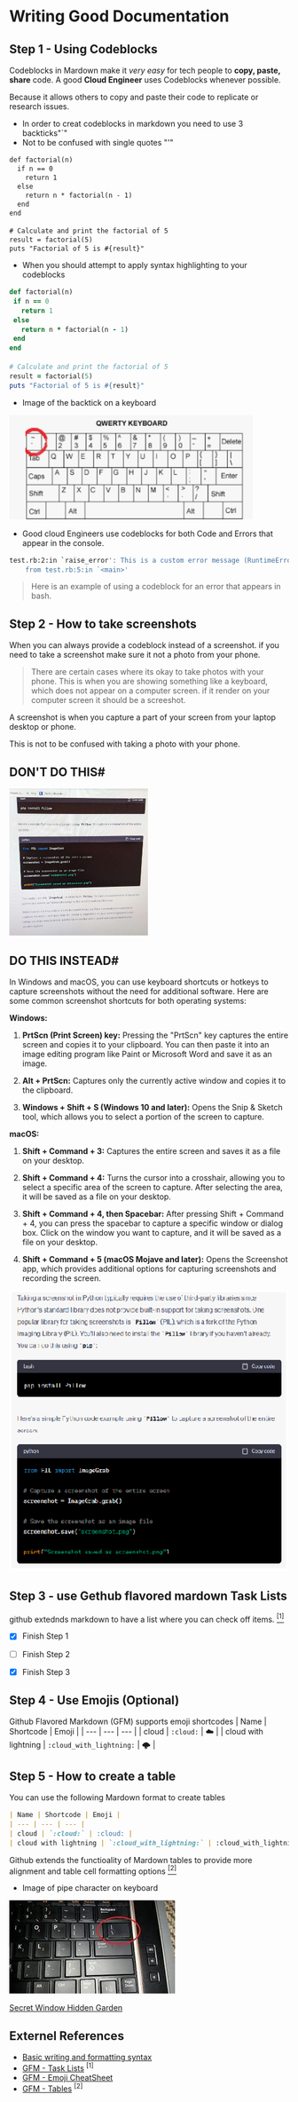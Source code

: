 # Writing Good Documentation

## Step 1 - Using Codeblocks

Codeblocks in Mardown make it *very easy* for tech people to **copy, paste, share** code.
A good __Cloud Engineer__ uses Codeblocks whenever possible.

Because it allows others to copy and paste their code to replicate or research issues.

- In order to creat codeblocks in markdown you need to use 3 backticks"`"
- Not to be confused with single quotes "'"

```
def factorial(n)
  if n == 0
    return 1
  else
    return n * factorial(n - 1)
  end
end

# Calculate and print the factorial of 5
result = factorial(5)
puts "Factorial of 5 is #{result}"
```

- When you should attempt to apply syntax highlighting to your codeblocks

 ```ruby
def factorial(n)
  if n == 0
    return 1
  else
    return n * factorial(n - 1)
  end
end

# Calculate and print the factorial of 5
result = factorial(5)
puts "Factorial of 5 is #{result}"
```

- Image of the backtick on a keyboard
  
![backtick](assets/backtick.png)


- Good cloud Engineers use codeblocks for both Code and Errors that appear in the console.

```bash
test.rb:2:in `raise_error': This is a custom error message (RuntimeError)
	from test.rb:5:in `<main>'
```
> Here is an example of using a codeblock for an error that appears in bash.


## Step 2 - How to take screenshots

When you can always provide a codeblock instead of a screenshot.
if you need to take a screenshot make sure it not a photo from your phone.

> There are certain cases where its okay to take photos with your phone. This is when you are showing something like a keyboard, which does not appear on a computer screen.
> if it render on your computer screen it should be a screeshot.

A screenshot is when you capture a part of your screen from your laptop desktop or phone.

This is not to be confused with taking a photo with your phone.

## DON'T DO THIS#

<img width="250px" src="assets/cellphone.jpg">

## DO THIS INSTEAD#

In Windows and macOS, you can use keyboard shortcuts or hotkeys to capture screenshots without the need for additional software. Here are some common screenshot shortcuts for both operating systems:

**Windows:**

1. **PrtScn (Print Screen) key:** Pressing the "PrtScn" key captures the entire screen and copies it to your clipboard. You can then paste it into an image editing program like Paint or Microsoft Word and save it as an image.

2. **Alt + PrtScn:** Captures only the currently active window and copies it to the clipboard.

3. **Windows + Shift + S (Windows 10 and later):** Opens the Snip & Sketch tool, which allows you to select a portion of the screen to capture.

**macOS:**

1. **Shift + Command + 3:** Captures the entire screen and saves it as a file on your desktop.

2. **Shift + Command + 4:** Turns the cursor into a crosshair, allowing you to select a specific area of the screen to capture. After selecting the area, it will be saved as a file on your desktop.

3. **Shift + Command + 4, then Spacebar:** After pressing Shift + Command + 4, you can press the spacebar to capture a specific window or dialog box. Click on the window you want to capture, and it will be saved as a file on your desktop.

4. **Shift + Command + 5 (macOS Mojave and later):** Opens the Screenshot app, which provides additional options for capturing screenshots and recording the screen.

![Computers-screenshot](assets/screenshot.png)

## Step 3 - use Gethub flavored mardown Task Lists

github extednds markdown to have a list where you can check off items. [<sup>[1]</sup>](#externel-references)

- [x] Finish Step 1
- [ ] Finish Step 2
- [x] Finish Step 3


## Step 4 - Use Emojis (Optional)

Github Flavored Markdown (GFM) supports emoji shortcodes
| Name | Shortcode | Emoji |
| --- | --- | --- |
| cloud | `:cloud:` | :cloud: |
| cloud with lightning | `:cloud_with_lightning:` | :cloud_with_lightning: |


## Step 5 - How to create a table

You can use the following Mardown format to create tables
```md
| Name | Shortcode | Emoji |
| --- | --- | --- |
| cloud | `:cloud:` | :cloud: |
| cloud with lightning | `:cloud_with_lightning:` | :cloud_with_lightning |
```
Github extends the functioality of Mardown tables to provide more alignment and table cell formatting options [<sup>[2]</sup>](#externel-references)

- Image of pipe character on keyboard

![Image of pip character on keyboard](assets/pipe.jpg)

[Secret Window Hidden Garden](secret-window/hidden-garden.md)

  ##   Externel References
  
  - [Basic writing and formatting syntax](https://docs.github.com/en/get-started/writing-on-github/getting-started-with-writing-and-formatting-on-github/basic-writing-and-formatting-syntax#images)
  - [GFM - Task Lists](https://docs.github.com/en/get-started/writing-on-github/getting-started-with-writing-and-formatting-on-github/basic-writing-and-formatting-syntax#task-lists) <sup>[1]</sup>
  - [GFM - Emoji CheatSheet](https://github.com/ikatyang/emoji-cheat-sheet)
  - [GFM - Tables](https://github.github.com/gfm/#tables-extension-) <sup>[2]</sup>




